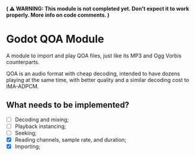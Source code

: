 **( ⚠ WARNING: This module is not completed yet. Don't expect it to work properly. More info on code comments. )**

# Godot QOA Module
A module to import and play QOA files, just like its MP3 and Ogg Vorbis counterparts.

QOA is an audio format with cheap decoding, intended to have dozens playing at the same time, with better quality and a similar decoding cost to IMA-ADPCM.

## What needs to be implemented?
- [ ] Decoding and mixing;
- [ ] Playback instancing;
- [ ] Seeking;
- [x] Reading channels, sample rate, and duration;
- [x] Importing;
